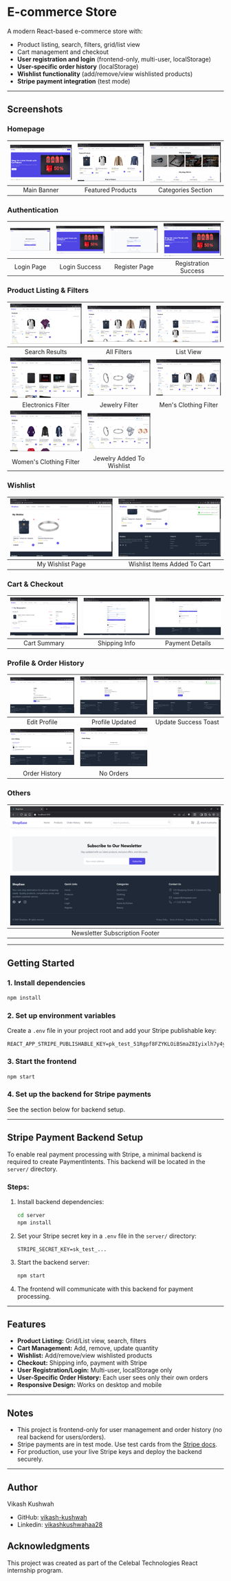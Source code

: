 # E-commerce Store

A modern React-based e-commerce store with:
- Product listing, search, filters, grid/list view
- Cart management and checkout
- **User registration and login** (frontend-only, multi-user, localStorage)
- **User-specific order history** (localStorage)
- **Wishlist functionality** (add/remove/view wishlisted products)
- **Stripe payment integration** (test mode)

---

## Screenshots

### Homepage
| ![Homepage Main Banner](public/screenshots/Homepage_Main_Banner.jpg.png) | ![Homepage Featured Products](public/screenshots/Homepage_Featured_Products.jpg.png) | ![Homepage Categories Section](public/screenshots/Homepage_Categories_Section.jpg.png) |
|:---:|:---:|:---:|
| Main Banner | Featured Products | Categories Section |

### Authentication
| ![Login Page](public/screenshots/Login_Page.png.png) | ![Login Successful Homepage](public/screenshots/Login_Successful_Homepage.jpg.png) | ![Register Page](public/screenshots/Create_Account_Register_Page.png.png) | ![Registration Successful Homepage](public/screenshots/Registration_Successful_Homepage.jpg.png) |
|:---:|:---:|:---:|:---:|
| Login Page | Login Success | Register Page | Registration Success |

### Product Listing & Filters
| ![Product Search Results Shirt](public/screenshots/Product_Search_Results_Shirt.jpg.png) | ![Products Page All Filters](public/screenshots/Products_Page_All_Filters.jpg.png) | ![Products List View All](public/screenshots/Products_List_View_All.jpg.png) |
|:---:|:---:|:---:|
| Search Results | All Filters | List View |
| ![Products Electronics Filter](public/screenshots/Products_Electronics_Filter.jpg.png) | ![Products Jewelry Filter](public/screenshots/Products_Jewelry_Filter.jpg.png) | ![Products Mens Clothing Filter](public/screenshots/Products_Mens_Clothing_Filter.jpg.png) |
| Electronics Filter | Jewelry Filter | Men's Clothing Filter |
| ![Products Womens Clothing Filter](public/screenshots/Products_Womens_Clothing_Filter.jpg.png) | ![Products Jewelry Added To Wishlist](public/screenshots/Products_Jewelry_Added_To_Wishlist.jpg.png) | |
| Women's Clothing Filter | Jewelry Added To Wishlist | |

### Wishlist
| ![My Wishlist Page](public/screenshots/My_Wishlist_Page.png.png) | ![Wishlist Items Added To Cart](public/screenshots/Wishlist_Items_Added_To_Cart.png.png) |
|:---:|:---:|
| My Wishlist Page | Wishlist Items Added To Cart |

### Cart & Checkout
| ![Shopping Cart Summary](public/screenshots/Shopping_Cart_Summary.png.png) | ![Shipping Information Checkout](public/screenshots/Shipping_Information_Checkout.png.png) | ![Payment Details Checkout](public/screenshots/Payment_Details_Checkout.png.png) |
|:---:|:---:|:---:|
| Cart Summary | Shipping Info | Payment Details |

### Profile & Order History
| ![Edit Profile Page](public/screenshots/Edit_Profile_Page.png.png) | ![Profile Updated View](public/screenshots/Profile_Updated_View.png.png) | ![Profile Update Successful Toast](public/screenshots/Profile_Update_Successful_Toast.png.png) |
|:---:|:---:|:---:|
| Edit Profile | Profile Updated | Update Success Toast |
| ![Order History Page](public/screenshots/Order_History_Page.png.png) | ![Order History No Orders](public/screenshots/Order_History_No_Orders.png.png) |
| Order History | No Orders |

### Others
| ![Newsletter Subscription Footer](public/screenshots/Newsletter_Subscription_Footer.png.png) |
|:---:|
| Newsletter Subscription Footer |

---

## Getting Started

### 1. Install dependencies
```bash
npm install
```

### 2. Set up environment variables
Create a `.env` file in your project root and add your Stripe publishable key:
```
REACT_APP_STRIPE_PUBLISHABLE_KEY=pk_test_51Rgpf8FZYKLOiBSmaZ8Iyixlh7y4yyaN9je9EjNiw4eCyNLMqBxuNURFTmIM1d68Q5bj1Y26n8qBQLkBtXJF7Bun000cLlwPAv
```

### 3. Start the frontend
```bash
npm start
```

### 4. Set up the backend for Stripe payments
See the section below for backend setup.

---

## Stripe Payment Backend Setup

To enable real payment processing with Stripe, a minimal backend is required to create PaymentIntents. This backend will be located in the `server/` directory.

### Steps:
1. Install backend dependencies:
   ```bash
   cd server
   npm install
   ```
2. Set your Stripe secret key in a `.env` file in the `server/` directory:
   ```env
   STRIPE_SECRET_KEY=sk_test_...
   ```
3. Start the backend server:
   ```bash
   npm start
   ```
4. The frontend will communicate with this backend for payment processing.

---

## Features
- **Product Listing:** Grid/List view, search, filters
- **Cart Management:** Add, remove, update quantity
- **Wishlist:** Add/remove/view wishlisted products
- **Checkout:** Shipping info, payment with Stripe
- **User Registration/Login:** Multi-user, localStorage only
- **User-Specific Order History:** Each user sees only their own orders
- **Responsive Design:** Works on desktop and mobile

---

## Notes
- This project is frontend-only for user management and order history (no real backend for users/orders).
- Stripe payments are in test mode. Use test cards from the [Stripe docs](https://stripe.com/docs/testing).
- For production, use your live Stripe keys and deploy the backend securely.

---

## Author

Vikash Kushwah
- GitHub: [vikash-kushwah](https://github.com/vikash-kushwah)
- Linkedin: [vikashkushwahaa28](https://www.linkedin.com/in/vikashkushwahaa28/)

## Acknowledgments

This project was created as part of the Celebal Technologies React internship program.